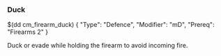 ### Duck

$(dd cm_firearm_duck)
{ "Type": "Defence",
	"Modifier": "mD",
	"Prereq": "Firearms 2"
}

Duck or evade while holding the firearm to avoid incoming fire.

